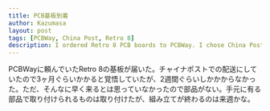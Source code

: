 ```yaml
---
title: PCB基板到着
author: Kazumasa
layout: post
tags: [PCBWay, China Post, Retro 8]
description: I ordered Retro 8 PCB boards to PCBWay. I chose China Post as delivery method to save money at the expense of delivery time. But the package arrived earlier than expected.
---
```

PCBWayに頼んでいたRetro 8の基板が届いた。チャイナポストでの配送にしていたので3ヶ月ぐらいかかると覚悟していたが、2週間ぐらいしかかからなかった。ただ、そんなに早く来るとは思っていなかったので部品がない。手元に有る部品で取り付けられるものは取り付けたが、組み立てが終わるのは来週かな。
